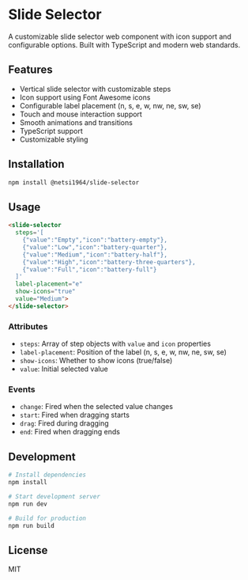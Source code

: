 # Slide Selector

A customizable slide selector web component with icon support and configurable options. Built with TypeScript and modern web standards.

## Features

- Vertical slide selector with customizable steps
- Icon support using Font Awesome icons
- Configurable label placement (n, s, e, w, nw, ne, sw, se)
- Touch and mouse interaction support
- Smooth animations and transitions
- TypeScript support
- Customizable styling

## Installation

```bash
npm install @netsi1964/slide-selector
```

## Usage

```html
<slide-selector
  steps='[
    {"value":"Empty","icon":"battery-empty"},
    {"value":"Low","icon":"battery-quarter"},
    {"value":"Medium","icon":"battery-half"},
    {"value":"High","icon":"battery-three-quarters"},
    {"value":"Full","icon":"battery-full"}
  ]'
  label-placement="e"
  show-icons="true"
  value="Medium">
</slide-selector>
```

### Attributes

- `steps`: Array of step objects with `value` and `icon` properties
- `label-placement`: Position of the label (n, s, e, w, nw, ne, sw, se)
- `show-icons`: Whether to show icons (true/false)
- `value`: Initial selected value

### Events

- `change`: Fired when the selected value changes
- `start`: Fired when dragging starts
- `drag`: Fired during dragging
- `end`: Fired when dragging ends

## Development

```bash
# Install dependencies
npm install

# Start development server
npm run dev

# Build for production
npm run build
```

## License

MIT